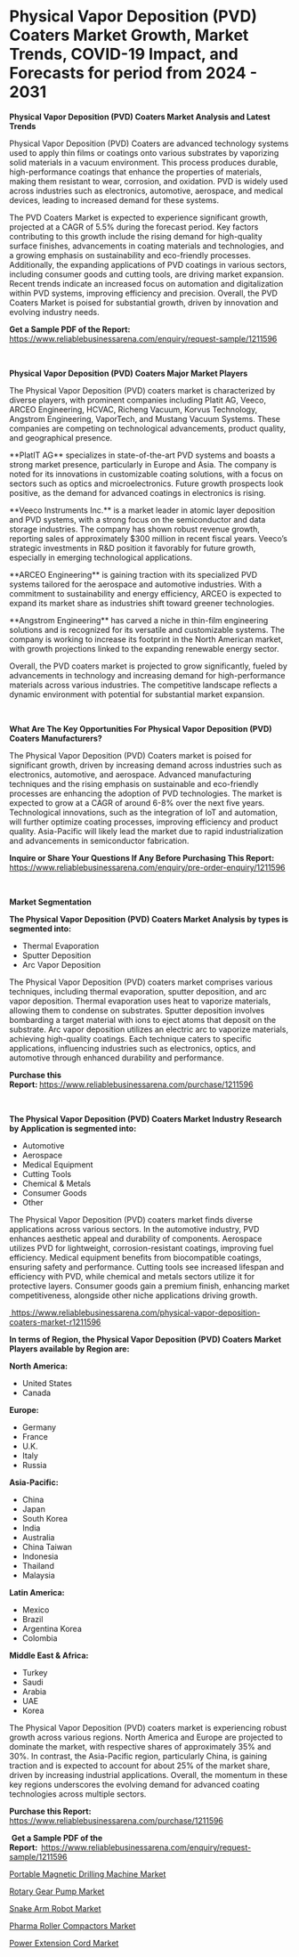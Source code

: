 <p><h1>Physical Vapor Deposition (PVD) Coaters Market Growth, Market Trends, COVID-19 Impact, and Forecasts for period from 2024 - 2031</h1></p><p><strong>Physical Vapor Deposition (PVD) Coaters Market Analysis and Latest Trends</strong></p>
<p><p>Physical Vapor Deposition (PVD) Coaters are advanced technology systems used to apply thin films or coatings onto various substrates by vaporizing solid materials in a vacuum environment. This process produces durable, high-performance coatings that enhance the properties of materials, making them resistant to wear, corrosion, and oxidation. PVD is widely used across industries such as electronics, automotive, aerospace, and medical devices, leading to increased demand for these systems.</p><p>The PVD Coaters Market is expected to experience significant growth, projected at a CAGR of 5.5% during the forecast period. Key factors contributing to this growth include the rising demand for high-quality surface finishes, advancements in coating materials and technologies, and a growing emphasis on sustainability and eco-friendly processes. Additionally, the expanding applications of PVD coatings in various sectors, including consumer goods and cutting tools, are driving market expansion. Recent trends indicate an increased focus on automation and digitalization within PVD systems, improving efficiency and precision. Overall, the PVD Coaters Market is poised for substantial growth, driven by innovation and evolving industry needs.</p></p>
<p><strong>Get a Sample PDF of the Report:&nbsp;</strong> <a href="https://www.reliablebusinessarena.com/enquiry/request-sample/1211596?utm_campaign=1282&utm_medium=2&utm_source=Github&utm_content=ia&utm_term=05102024&utm_id=physical-vapor-deposition-pvd-coaters">https://www.reliablebusinessarena.com/enquiry/request-sample/1211596</a></p>
<p>&nbsp;</p>
<p><strong>Physical Vapor Deposition (PVD) Coaters Major Market Players</strong></p>
<p><p>The Physical Vapor Deposition (PVD) coaters market is characterized by diverse players, with prominent companies including Platit AG, Veeco, ARCEO Engineering, HCVAC, Richeng Vacuum, Korvus Technology, Angstrom Engineering, VaporTech, and Mustang Vacuum Systems. These companies are competing on technological advancements, product quality, and geographical presence.</p><p>**PlatIT AG** specializes in state-of-the-art PVD systems and boasts a strong market presence, particularly in Europe and Asia. The company is noted for its innovations in customizable coating solutions, with a focus on sectors such as optics and microelectronics. Future growth prospects look positive, as the demand for advanced coatings in electronics is rising.</p><p>**Veeco Instruments Inc.** is a market leader in atomic layer deposition and PVD systems, with a strong focus on the semiconductor and data storage industries. The company has shown robust revenue growth, reporting sales of approximately $300 million in recent fiscal years. Veeco’s strategic investments in R&D position it favorably for future growth, especially in emerging technological applications.</p><p>**ARCEO Engineering** is gaining traction with its specialized PVD systems tailored for the aerospace and automotive industries. With a commitment to sustainability and energy efficiency, ARCEO is expected to expand its market share as industries shift toward greener technologies.</p><p>**Angstrom Engineering** has carved a niche in thin-film engineering solutions and is recognized for its versatile and customizable systems. The company is working to increase its footprint in the North American market, with growth projections linked to the expanding renewable energy sector.</p><p>Overall, the PVD coaters market is projected to grow significantly, fueled by advancements in technology and increasing demand for high-performance materials across various industries. The competitive landscape reflects a dynamic environment with potential for substantial market expansion.</p></p>
<p>&nbsp;</p>
<p><strong>What Are The Key Opportunities For Physical Vapor Deposition (PVD) Coaters Manufacturers?</strong></p>
<p><p>The Physical Vapor Deposition (PVD) Coaters market is poised for significant growth, driven by increasing demand across industries such as electronics, automotive, and aerospace. Advanced manufacturing techniques and the rising emphasis on sustainable and eco-friendly processes are enhancing the adoption of PVD technologies. The market is expected to grow at a CAGR of around 6-8% over the next five years. Technological innovations, such as the integration of IoT and automation, will further optimize coating processes, improving efficiency and product quality. Asia-Pacific will likely lead the market due to rapid industrialization and advancements in semiconductor fabrication.</p></p>
<p><strong>Inquire or Share Your Questions If Any Before Purchasing This Report:</strong> <a href="https://www.reliablebusinessarena.com/enquiry/pre-order-enquiry/1211596?utm_campaign=1282&utm_medium=2&utm_source=Github&utm_content=ia&utm_term=05102024&utm_id=physical-vapor-deposition-pvd-coaters">https://www.reliablebusinessarena.com/enquiry/pre-order-enquiry/1211596</a></p>
<p>&nbsp;</p>
<p><strong>Market Segmentation</strong></p>
<p><strong>The Physical Vapor Deposition (PVD) Coaters Market Analysis by types is segmented into:</strong></p>
<p><ul><li>Thermal Evaporation</li><li>Sputter Deposition</li><li>Arc Vapor Deposition</li></ul></p>
<p><p>The Physical Vapor Deposition (PVD) coaters market comprises various techniques, including thermal evaporation, sputter deposition, and arc vapor deposition. Thermal evaporation uses heat to vaporize materials, allowing them to condense on substrates. Sputter deposition involves bombarding a target material with ions to eject atoms that deposit on the substrate. Arc vapor deposition utilizes an electric arc to vaporize materials, achieving high-quality coatings. Each technique caters to specific applications, influencing industries such as electronics, optics, and automotive through enhanced durability and performance.</p></p>
<p><strong>Purchase this Report:&nbsp;</strong><a href="https://www.reliablebusinessarena.com/purchase/1211596?utm_campaign=1282&utm_medium=2&utm_source=Github&utm_content=ia&utm_term=05102024&utm_id=physical-vapor-deposition-pvd-coaters">https://www.reliablebusinessarena.com/purchase/1211596</a></p>
<p>&nbsp;</p>
<p><strong>The Physical Vapor Deposition (PVD) Coaters Market Industry Research by Application is segmented into:</strong></p>
<p><ul><li>Automotive</li><li>Aerospace</li><li>Medical Equipment</li><li>Cutting Tools</li><li>Chemical & Metals</li><li>Consumer Goods</li><li>Other</li></ul></p>
<p><p>The Physical Vapor Deposition (PVD) coaters market finds diverse applications across various sectors. In the automotive industry, PVD enhances aesthetic appeal and durability of components. Aerospace utilizes PVD for lightweight, corrosion-resistant coatings, improving fuel efficiency. Medical equipment benefits from biocompatible coatings, ensuring safety and performance. Cutting tools see increased lifespan and efficiency with PVD, while chemical and metals sectors utilize it for protective layers. Consumer goods gain a premium finish, enhancing market competitiveness, alongside other niche applications driving growth.</p></p>
<p><a href="https://www.reliablebusinessarena.com/physical-vapor-deposition-coaters-market-r1211596?utm_campaign=1282&utm_medium=2&utm_source=Github&utm_content=ia&utm_term=05102024&utm_id=physical-vapor-deposition-pvd-coaters">&nbsp;https://www.reliablebusinessarena.com/physical-vapor-deposition-coaters-market-r1211596</a></p>
<p><strong>In terms of Region, the Physical Vapor Deposition (PVD) Coaters Market Players available by Region are:</strong></p>
<p>
    <p> <strong> North America: </strong>
        <ul>
            <li>United States</li>
            <li>Canada</li>
        </ul>
        </p> 
    <p> <strong> Europe: </strong>
        <ul>
            <li>Germany</li>
            <li>France</li>
            <li>U.K.</li>
            <li>Italy</li>
            <li>Russia</li>
        </ul>
        </p> 
    <p> <strong> Asia-Pacific: </strong>
        <ul>
            <li>China</li>
            <li>Japan</li>
            <li>South Korea</li>
            <li>India</li>
            <li>Australia</li>
            <li>China Taiwan</li>
            <li>Indonesia</li>
            <li>Thailand</li>
            <li>Malaysia</li>
        </ul>
        </p> 
    <p> <strong> Latin America: </strong>
        <ul>
            <li>Mexico</li>
            <li>Brazil</li>
            <li>Argentina Korea</li>
            <li>Colombia</li>
        </ul>
        </p> 
    <p> <strong> Middle East & Africa: </strong>
        <ul>
            <li>Turkey</li>
            <li>Saudi</li>
            <li>Arabia</li>
            <li>UAE</li>
            <li>Korea</li>
        </ul>
    </p>
    </p>
<p><p>The Physical Vapor Deposition (PVD) coaters market is experiencing robust growth across various regions. North America and Europe are projected to dominate the market, with respective shares of approximately 35% and 30%. In contrast, the Asia-Pacific region, particularly China, is gaining traction and is expected to account for about 25% of the market share, driven by increasing industrial applications. Overall, the momentum in these key regions underscores the evolving demand for advanced coating technologies across multiple sectors.</p></p>
<p><strong>Purchase this Report: </strong><a href="https://www.reliablebusinessarena.com/purchase/1211596?utm_campaign=1282&utm_medium=2&utm_source=Github&utm_content=ia&utm_term=05102024&utm_id=physical-vapor-deposition-pvd-coaters">https://www.reliablebusinessarena.com/purchase/1211596</a></p>
<p>&nbsp;<strong>Get a Sample PDF of the Report:&nbsp;&nbsp;</strong><a href="https://www.reliablebusinessarena.com/enquiry/request-sample/1211596?utm_campaign=1282&utm_medium=2&utm_source=Github&utm_content=ia&utm_term=05102024&utm_id=physical-vapor-deposition-pvd-coaters">https://www.reliablebusinessarena.com/enquiry/request-sample/1211596</a></p>
<p><strong></strong></p>
<p><p><a href="https://www.linkedin.com/pulse/portable-magnetic-drilling-machine-market-transformation-comparative-vwwme?utm_campaign=1282&utm_medium=2&utm_source=Github&utm_content=ia&utm_term=05102024&utm_id=physical-vapor-deposition-pvd-coaters">Portable Magnetic Drilling Machine Market</a></p><p><a href="https://www.linkedin.com/pulse/comprehensive-rotary-gear-pump-market-report-regional-analysis-qvefe?utm_campaign=1282&utm_medium=2&utm_source=Github&utm_content=ia&utm_term=05102024&utm_id=physical-vapor-deposition-pvd-coaters">Rotary Gear Pump Market</a></p><p><a href="https://www.linkedin.com/pulse/snake-arm-robot-market-forecasts-trends-impact-analysis-fwj1e?utm_campaign=1282&utm_medium=2&utm_source=Github&utm_content=ia&utm_term=05102024&utm_id=physical-vapor-deposition-pvd-coaters">Snake Arm Robot Market</a></p><p><a href="https://www.linkedin.com/pulse/evaluating-global-pharma-roller-compactors-market-trends-dafle?utm_campaign=1282&utm_medium=2&utm_source=Github&utm_content=ia&utm_term=05102024&utm_id=physical-vapor-deposition-pvd-coaters">Pharma Roller Compactors Market</a></p><p><a href="https://www.linkedin.com/pulse/power-extension-cord-market-analysis-product-segmentation-8mupc?utm_campaign=1282&utm_medium=2&utm_source=Github&utm_content=ia&utm_term=05102024&utm_id=physical-vapor-deposition-pvd-coaters">Power Extension Cord Market</a></p></p>